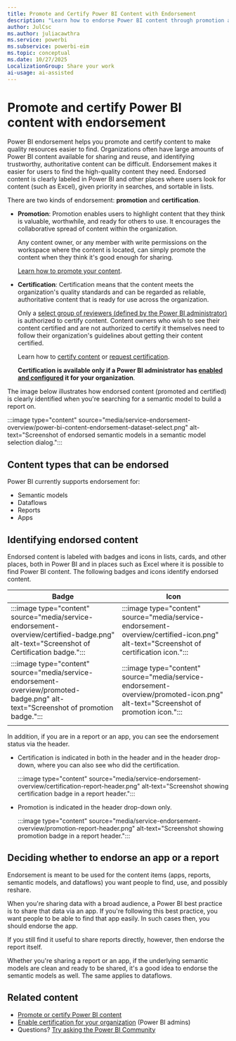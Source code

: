```yaml
---
title: Promote and Certify Power BI Content with Endorsement
description: "Learn how to endorse Power BI content through promotion and certification. Discover how to make quality content easier to find and identify trustworthy, authoritative resources."
author: JulCsc
ms.author: juliacawthra
ms.service: powerbi
ms.subservice: powerbi-eim
ms.topic: conceptual
ms.date: 10/27/2025
LocalizationGroup: Share your work
ai-usage: ai-assisted
---
```

# Promote and certify Power BI content with endorsement

Power BI endorsement helps you promote and certify content to make quality resources easier to find. Organizations often have large amounts of Power BI content available for sharing and reuse, and identifying trustworthy, authoritative content can be difficult. Endorsement makes it easier for users to find the high-quality content they need. Endorsed content is clearly labeled in Power BI and other places where users look for content (such as Excel), given priority in searches, and sortable in lists.

There are two kinds of endorsement: **promotion** and **certification**.

- **Promotion**: Promotion enables users to highlight content that they think is valuable, worthwhile, and ready for others to use. It encourages the collaborative spread of content within the organization.

    Any content owner, or any member with write permissions on the workspace where the content is located, can simply promote the content when they think it's good enough for sharing.

    [Learn how to promote your content](service-endorse-content.md#promote-content).

- **Certification**: Certification means that the content meets the organization's quality standards and can be regarded as reliable, authoritative content that is ready for use across the organization.

    Only a [select group of reviewers (defined by the Power BI administrator)](../admin/service-admin-setup-certification.md) is authorized to certify content. Content owners who wish to see their content certified and are not authorized to certify it themselves need to follow their organization's guidelines about getting their content certified.

    Learn how to [certify content](service-endorse-content.md#certify-content) or [request certification](service-endorse-content.md#request-content-certification).

    **Certification is available only if a Power BI administrator has [enabled and configured](../admin/service-admin-setup-certification.md) it for your organization**.

The image below illustrates how endorsed content (promoted and certified) is clearly identified when you're searching for a semantic model to build a report on.

:::image type="content" source="media/service-endorsement-overview/power-bi-content-endorsement-dataset-select.png" alt-text="Screenshot of endorsed semantic models in a semantic model selection dialog.":::

## Content types that can be endorsed

Power BI currently supports endorsement for:

- Semantic models
- Dataflows
- Reports
- Apps

## Identifying endorsed content

Endorsed content is labeled with badges and icons in lists, cards, and other places, both in Power BI and in places such as Excel where it is possible to find Power BI content. The following badges and icons identify endorsed content.

|Badge|Icon|
|---------|---------|
|:::image type="content" source="media/service-endorsement-overview/certified-badge.png" alt-text="Screenshot of Certification badge.":::|:::image type="content" source="media/service-endorsement-overview/certified-icon.png" alt-text="Screenshot of certification icon.":::|
|:::image type="content" source="media/service-endorsement-overview/promoted-badge.png" alt-text="Screenshot of promotion badge.":::|:::image type="content" source="media/service-endorsement-overview/promoted-icon.png" alt-text="Screenshot of promotion icon.":::|
|||

In addition, if you are in a report or an app, you can see the endorsement status via the header.

- Certification is indicated in both in the header and in the header drop-down, where you can also see who did the certification.

    :::image type="content" source="media/service-endorsement-overview/certification-report-header.png" alt-text="Screenshot showing certification badge in a report header.":::

- Promotion is indicated in the header drop-down only.

    :::image type="content" source="media/service-endorsement-overview/promotion-report-header.png" alt-text="Screenshot showing promotion badge in a report header.":::

## Deciding whether to endorse an app or a report

Endorsement is meant to be used for the content items (apps, reports, semantic models, and dataflows) you want people to find, use, and possibly reshare.

When you're sharing data with a broad audience, a Power BI best practice is to share that data via an app. If you're following this best practice, you want people to be able to find that app easily. In such cases then, you should endorse the app. 

If you still find it useful to share reports directly, however, then endorse the report itself. 

Whether you're sharing a report or an app, if the underlying semantic models are clean and ready to be shared, it's a good idea to endorse the semantic models as well. The same applies to dataflows.  

## Related content

- [Promote or certify Power BI content](service-endorse-content.md)
- [Enable certification for your organization](../admin/service-admin-setup-certification.md) (Power BI admins)
- Questions? [Try asking the Power BI Community](https://community.powerbi.com/)